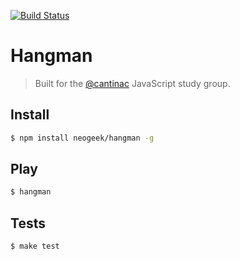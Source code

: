 [![Build Status](https://travis-ci.org/neogeek/hangman.svg)](https://travis-ci.org/neogeek/hangman)

# Hangman

> Built for the [@cantinac](https://github.com/cantinac) JavaScript study group.

## Install

```bash
$ npm install neogeek/hangman -g
```

## Play

```bash
$ hangman
```

## Tests

```bash
$ make test
```
